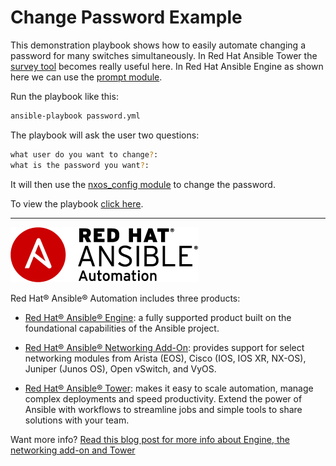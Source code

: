 # Change Password Example
This demonstration playbook shows how to easily automate changing a password for many switches simultaneously.  In Red Hat Ansible Tower the [survey tool](http://docs.ansible.com/ansible-tower/latest/html/userguide/job_templates.html#surveys) becomes really useful here.  In Red Hat Ansible Engine as shown here we can use the [prompt module](http://docs.ansible.com/ansible/latest/playbooks_prompts.html).

Run the playbook like this:
```bash
ansible-playbook password.yml
```

The playbook will ask the user two questions:
```bash
what user do you want to change?:
what is the password you want?:
```

It will then use the [nxos_config module](http://docs.ansible.com/ansible/latest/nxos_config_module.html) to change the password.

To view the playbook [click here](password.yml).

 ---
![Red Hat Ansible Automation](rh-ansible-automation.png)

Red Hat® Ansible® Automation includes three products:

- [Red Hat® Ansible® Engine](https://www.ansible.com/ansible-engine): a fully supported product built on the foundational capabilities of the Ansible project.

- [Red Hat® Ansible® Networking Add-On](https://www.ansible.com/ansible-engine): provides support for select networking modules from Arista (EOS), Cisco (IOS, IOS XR, NX-OS), Juniper (Junos OS), Open vSwitch, and VyOS.

- [Red Hat® Ansible® Tower](https://www.ansible.com/tower): makes it easy to scale automation, manage complex deployments and speed productivity. Extend the power of Ansible with workflows to streamline jobs and simple tools to share solutions with your team.

Want more info?
[Read this blog post for more info about Engine, the networking add-on and Tower](https://www.ansible.com/blog/red-hat-ansible-automation-engine-vs-tower)
